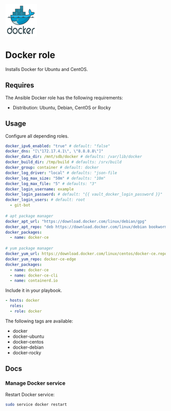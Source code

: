 <img src="/logos/docker.png" alt="docker logo" width="100" height="100">

# Docker role

Installs Docker for Ubuntu and CentOS.

## Requires

The Ansible Docker role has the following requirements:

* Distribution: Ubuntu, Debian, CentOS or Rocky

## Usage

Configure all depending roles.

```yml
docker_ipv6_enabled: "true" # default: "false"
docker_dns: "[\"172.17.4.1\", \"8.8.8.8\"]"
docker_data_dir: /mnt/sdb/docker # defaults: /var/lib/docker
docker_build_dir: /tmp/build # defaults: /srv/build
docker_group: container # default: docker
docker_log_driver: "local" # defaults: "json-file
docker_log_max_size: "50m" # defaults: "10m"
docker_log_max_file: "5" # defaults: "3"
docker_login_username: example
docker_login_password: # default: "{{ vault_docker_login_password }}"
docker_login_users: # default: root
  - git-bot

# apt package manager
docker_apt_url: "https://download.docker.com/linux/debian/gpg"
docker_apt_repo: "deb https://download.docker.com/linux/debian bookworm stable"
docker_packages:
  - name: docker-ce

# yum package manager
docker_yum_url: https://download.docker.com/linux/centos/docker-ce.repo
docker_yum_repo: docker-ce-edge
docker_packages:
  - name: docker-ce 
  - name: docker-ce-cli
  - name: containerd.io
```

Include it in your playbook.

```yml
- hosts: docker
  roles:
  - role: docker
```

The following tags are available:

* docker
* docker-ubuntu
* docker-centos
* docker-debian
* docker-rocky

## Docs

### Manage Docker service

Restart Docker service:

```bash
sudo service docker restart
```
